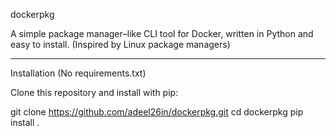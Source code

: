 dockerpkg

A simple package manager–like CLI tool for Docker, written in Python and easy to install. (Inspired by Linux package managers)

---

Installation (No requirements.txt)

Clone this repository and install with pip:

git clone https://github.com/adeel26in/dockerpkg.git
cd dockerpkg
pip install .
